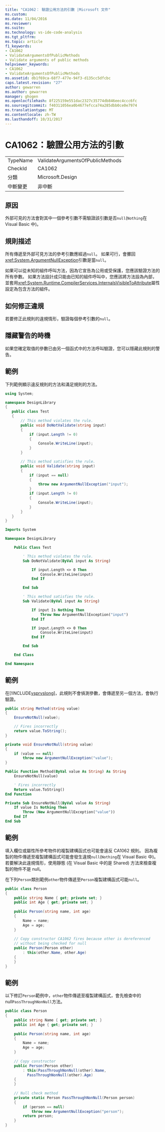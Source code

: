 ```yaml
---
title: "CA1062： 驗證公用方法的引數 |Microsoft 文件"
ms.custom: 
ms.date: 11/04/2016
ms.reviewer: 
ms.suite: 
ms.technology: vs-ide-code-analysis
ms.tgt_pltfrm: 
ms.topic: article
f1_keywords:
- CA1062
- ValidateArgumentsOfPublicMethods
- Validate arguments of public methods
helpviewer_keywords:
- CA1062
- ValidateArgumentsOfPublicMethods
ms.assetid: db1f69ca-68f7-477e-94f3-d135cc5dfcbc
caps.latest.revision: "27"
author: gewarren
ms.author: gewarren
manager: ghogen
ms.openlocfilehash: 8f225159e551dac2327c35774db846eec4ccc6fc
ms.sourcegitcommit: f40311056ea0b4677efcca74a285dbb0ce0e7974
ms.translationtype: MT
ms.contentlocale: zh-TW
ms.lasthandoff: 10/31/2017
---
```

# <a name="ca1062-validate-arguments-of-public-methods"></a>CA1062：驗證公用方法的引數
|||  
|-|-|  
|TypeName|ValidateArgumentsOfPublicMethods|  
|CheckId|CA1062|  
|分類|Microsoft.Design|  
|中斷變更|非中斷|  
  
## <a name="cause"></a>原因  
 外部可見的方法會對其中一個參考引數不需驗證該引數是否`null`(`Nothing`在 Visual Basic 中)。  
  
## <a name="rule-description"></a>規則描述  
 所有傳遞至外部可見方法的參考引數應經過`null`。 如果可行，會擲回<xref:System.ArgumentNullException>引數是當`null`。  
  
 如果可以從未知的組件呼叫方法，因為它宣告為公用或受保護，您應該驗證方法的所有參數。 如果方法設計成只能由已知的組件呼叫中，您應該將方法設為內部，並套用<xref:System.Runtime.CompilerServices.InternalsVisibleToAttribute>屬性設定為包含方法的組件。  
  
## <a name="how-to-fix-violations"></a>如何修正違規  
 若要修正此規則的違規情形，驗證每個參考引數的`null`。  
  
## <a name="when-to-suppress-warnings"></a>隱藏警告的時機  
 如果您確定取值的參數已由另一個函式中的方法呼叫驗證，您可以隱藏此規則的警告。  
  
## <a name="example"></a>範例  
 下列範例顯示違反規則的方法和滿足規則的方法。  
  
 ```csharp
 using System;

namespace DesignLibrary
{
    public class Test
    {
        // This method violates the rule.
        public void DoNotValidate(string input)
        {
            if (input.Length != 0)
            {
                Console.WriteLine(input);
            }
        }

        // This method satisfies the rule.
        public void Validate(string input)
        {
            if (input == null)
            {
                throw new ArgumentNullException("input");
            }
            if (input.Length != 0)
            {
                Console.WriteLine(input);
            }
        }
    }
}
```

```vb
Imports System

Namespace DesignLibrary

    Public Class Test

        ' This method violates the rule.
        Sub DoNotValidate(ByVal input As String)

            If input.Length <> 0 Then
                Console.WriteLine(input)
            End If

        End Sub

        ' This method satisfies the rule.
        Sub Validate(ByVal input As String)

            If input Is Nothing Then
                Throw New ArgumentNullException("input")
            End If

            If input.Length <> 0 Then
                Console.WriteLine(input)
            End If

        End Sub

    End Class

End Namespace
```
  
## <a name="example"></a>範例  
 在[!INCLUDE[vsprvslong](../code-quality/includes/vsprvslong_md.md)]，此規則不會偵測參數，會傳遞至另一個方法，會執行驗證。  

```csharp
public string Method(string value)
{
    EnsureNotNull(value);

    // Fires incorrectly    
    return value.ToString();
}

private void EnsureNotNull(string value)
{
    if (value == null)
        throw new ArgumentNullException("value");
}
```

```vb
Public Function Method(ByVal value As String) As String
    EnsureNotNull(value)

    ' Fires incorrectly    
    Return value.ToString()
End Function

Private Sub EnsureNotNull(ByVal value As String)
    If value Is Nothing Then
        Throw (New ArgumentNullException("value"))
    End If
End Sub
```

## <a name="example"></a>範例  
 填入欄位或屬性所參考物件的複製建構函式也可能會違反 CA1062 規則。 因為複製的物件傳遞至複製建構函式可能會發生違規`null`(`Nothing`在 Visual Basic 中)。 若要解決此違規情形，使用靜態 (在 Visual Basic 中的是 Shared) 方法來檢查複製的物件不是 null。  
  
 在下列`Person`類別範例`other`物件傳遞至`Person`複製建構函式可能`null`。  
  
```csharp  
public class Person  
{  
    public string Name { get; private set; }  
    public int Age { get; private set; }  
  
    public Person(string name, int age)  
    {  
        Name = name;  
        Age = age;  
    }  
  
    // Copy constructor CA1062 fires because other is dereferenced  
    // without being checked for null  
    public Person(Person other)  
        : this(other.Name, other.Age)  
    {  
    }  
}  
```
  
## <a name="example"></a>範例  
 以下修訂`Person`範例中，`other`物件傳遞至複製建構函式，會先檢查中的 null`PassThroughNonNull`方法。  
  
```csharp  
public class Person  
{  
    public string Name { get; private set; }  
    public int Age { get; private set; }  
  
    public Person(string name, int age)  
    {  
        Name = name;  
        Age = age;  
    }  
  
    // Copy constructor  
    public Person(Person other)  
        : this(PassThroughNonNull(other).Name,   
          PassThroughNonNull(other).Age)  
    {   
    }  
  
    // Null check method  
    private static Person PassThroughNonNull(Person person)  
    {  
        if (person == null)  
            throw new ArgumentNullException("person");  
        return person;  
    }  
}  
  
```